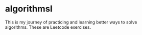 # algorithmsI

This is my journey of practicing and learning better ways to solve algorithms.
These are Leetcode exercises.
